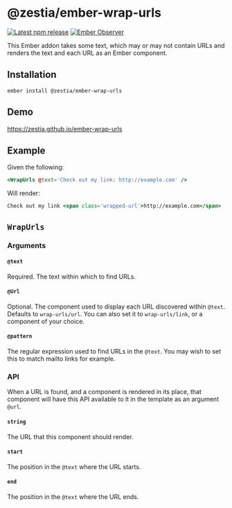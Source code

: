 # @zestia/ember-wrap-urls

[![Latest npm release][npm-badge]][npm-badge-url]
[![Ember Observer][ember-observer-badge]][ember-observer-url]

<!-- [![GitHub Actions][github-actions-badge]][github-actions-url] -->

[npm-badge]: https://img.shields.io/npm/v/@zestia/ember-wrap-urls.svg
[npm-badge-url]: https://www.npmjs.com/package/@zestia/ember-wrap-urls
[github-actions-badge]: https://github.com/zestia/ember-wrap-urls/workflows/CI/badge.svg
[github-actions-url]: https://github.com/zestia/ember-wrap-urls/actions
[ember-observer-badge]: https://emberobserver.com/badges/-zestia-ember-wrap-urls.svg
[ember-observer-url]: https://emberobserver.com/addons/@zestia/ember-wrap-urls

This Ember addon takes some text, which may or may not contain URLs and renders the text and each URL as an Ember component.

## Installation

```
ember install @zestia/ember-wrap-urls
```

## Demo

https://zestia.github.io/ember-wrap-urls

## Example

Given the following:

```hbs
<WrapUrls @text='Check out my link: http://example.com' />
```

Will render:

```hbs
Check out my link <span class='wrapped-url'>http://example.com</span>
```

## `WrapUrls`

### Arguments

#### `@text`

Required. The text within which to find URLs.

#### `@Url`

Optional. The component used to display each URL discovered within `@text`. Defaults to `wrap-urls/url`. You can also set it to `wrap-urls/link`, or a component of your choice.

#### `@pattern`

The regular expression used to find URLs in the `@text`. You may wish to set this to match mailto links for example.

### API

When a URL is found, and a component is rendered in its place, that component will have this API available to it in the template as an argument `@url`.

#### `string`

The URL that this component should render.

#### `start`

The position in the `@text` where the URL starts.

#### `end`

The position in the `@text` where the URL ends.
